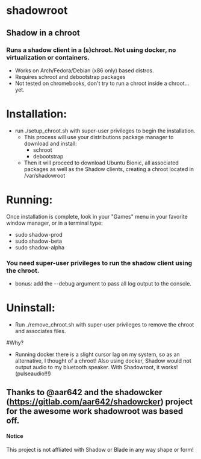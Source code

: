 # shadowroot

## Shadow in a chroot

### Runs a shadow client in a (s)chroot.  Not using docker, no virtualization or containers.

* Works on Arch/Fedora/Debian (x86 only) based distros.
* Requires schroot and debootstrap packages
* Not tested on chromebooks, don't try to run a chroot inside a chroot... yet.

# Installation:
* run ./setup_chroot.sh with super-user privileges to begin the installation.
  * This process will use your distributions package manager to download and install:
    * schroot
    * debootstrap
  * Then it will proceed to download Ubuntu Bionic, all associated packages as well as the Shadow clients, creating a chroot located in /var/shadowroot
  
# Running:
Once installation is complete, look in your "Games" menu in your favorite window manager, or in a terminal type:

* sudo shadow-prod
* sudo shadow-beta
* sudo shadow-alpha

### You need super-user privileges to run the shadow client using the chroot.

- bonus: add the --debug argument to pass all log output to the console.


# Uninstall:
* Run ./remove_chroot.sh with super-user privileges to remove the chroot and associates files.

#Why?
* Running docker there is a slight cursor lag on my system, so as an alternative, I thought of a chroot!  Also using docker, Shadow would not output audio to my bluetooth speaker.  With Shadowroot, it works! (pulseaudio!!!)

## Thanks to @aar642 and the shadowcker (https://gitlab.com/aar642/shadowcker) project for the awesome work shadowroot was based off.

#### Notice
This project is not affliated with Shadow or Blade in any way shape or form!

